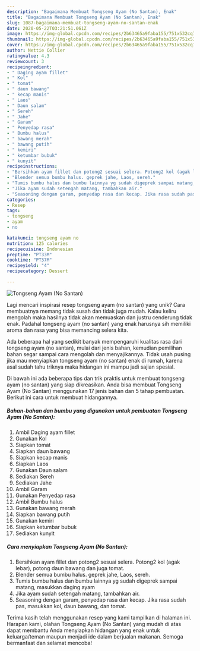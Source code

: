 ```yaml
---
description: "Bagaimana Membuat Tongseng Ayam (No Santan), Enak"
title: "Bagaimana Membuat Tongseng Ayam (No Santan), Enak"
slug: 1087-bagaimana-membuat-tongseng-ayam-no-santan-enak
date: 2020-05-22T03:21:51.061Z
image: https://img-global.cpcdn.com/recipes/2b63465a9faba155/751x532cq70/tongseng-ayam-no-santan-foto-resep-utama.jpg
thumbnail: https://img-global.cpcdn.com/recipes/2b63465a9faba155/751x532cq70/tongseng-ayam-no-santan-foto-resep-utama.jpg
cover: https://img-global.cpcdn.com/recipes/2b63465a9faba155/751x532cq70/tongseng-ayam-no-santan-foto-resep-utama.jpg
author: Nettie Collier
ratingvalue: 4.3
reviewcount: 3
recipeingredient:
- " Daging ayam fillet"
- " Kol"
- " tomat"
- " daun bawang"
- " kecap manis"
- " Laos"
- " Daun salam"
- " Sereh"
- " Jahe"
- " Garam"
- " Penyedap rasa"
- " Bumbu halus"
- " bawang merah"
- " bawang putih"
- " kemiri"
- " ketumbar bubuk"
- " kunyit"
recipeinstructions:
- "Bersihkan ayam fillet dan potong2 sesuai selera. Potong2 kol (agak lebar), potong daun bawang dan juga tomat."
- "Blender semua bumbu halus. geprek jahe, Laos, sereh."
- "Tumis bumbu halus dan bumbu lainnya yg sudah digeprek sampai matang, masukkan daging ayam"
- "Jika ayam sudah setengah matang, tambahkan air."
- "Seasoning dengan garam, penyedap rasa dan kecap. Jika rasa sudah pas, masukkan kol, daun bawang, dan tomat."
categories:
- Resep
tags:
- tongseng
- ayam
- no

katakunci: tongseng ayam no 
nutrition: 125 calories
recipecuisine: Indonesian
preptime: "PT33M"
cooktime: "PT37M"
recipeyield: "4"
recipecategory: Dessert

---
```



![Tongseng Ayam (No Santan)](https://img-global.cpcdn.com/recipes/2b63465a9faba155/751x532cq70/tongseng-ayam-no-santan-foto-resep-utama.jpg)

Lagi mencari inspirasi resep tongseng ayam (no santan) yang unik? Cara membuatnya memang tidak susah dan tidak juga mudah. Kalau keliru mengolah maka hasilnya tidak akan memuaskan dan justru cenderung tidak enak. Padahal tongseng ayam (no santan) yang enak harusnya sih memiliki aroma dan rasa yang bisa memancing selera kita.



Ada beberapa hal yang sedikit banyak mempengaruhi kualitas rasa dari tongseng ayam (no santan), mulai dari jenis bahan, kemudian pemilihan bahan segar sampai cara mengolah dan menyajikannya. Tidak usah pusing jika mau menyiapkan tongseng ayam (no santan) enak di rumah, karena asal sudah tahu triknya maka hidangan ini mampu jadi sajian spesial.


Di bawah ini ada beberapa tips dan trik praktis untuk membuat tongseng ayam (no santan) yang siap dikreasikan. Anda bisa membuat Tongseng Ayam (No Santan) menggunakan 17 jenis bahan dan 5 tahap pembuatan. Berikut ini cara untuk membuat hidangannya.

<!--inarticleads1-->

##### Bahan-bahan dan bumbu yang digunakan untuk pembuatan Tongseng Ayam (No Santan):

1. Ambil  Daging ayam fillet
1. Gunakan  Kol
1. Siapkan  tomat
1. Siapkan  daun bawang
1. Siapkan  kecap manis
1. Siapkan  Laos
1. Gunakan  Daun salam
1. Sediakan  Sereh
1. Sediakan  Jahe
1. Ambil  Garam
1. Gunakan  Penyedap rasa
1. Ambil  Bumbu halus
1. Gunakan  bawang merah
1. Siapkan  bawang putih
1. Gunakan  kemiri
1. Siapkan  ketumbar bubuk
1. Sediakan  kunyit




<!--inarticleads2-->

##### Cara menyiapkan Tongseng Ayam (No Santan):

1. Bersihkan ayam fillet dan potong2 sesuai selera. Potong2 kol (agak lebar), potong daun bawang dan juga tomat.
1. Blender semua bumbu halus. geprek jahe, Laos, sereh.
1. Tumis bumbu halus dan bumbu lainnya yg sudah digeprek sampai matang, masukkan daging ayam
1. Jika ayam sudah setengah matang, tambahkan air.
1. Seasoning dengan garam, penyedap rasa dan kecap. Jika rasa sudah pas, masukkan kol, daun bawang, dan tomat.




Terima kasih telah menggunakan resep yang kami tampilkan di halaman ini. Harapan kami, olahan Tongseng Ayam (No Santan) yang mudah di atas dapat membantu Anda menyiapkan hidangan yang enak untuk keluarga/teman maupun menjadi ide dalam berjualan makanan. Semoga bermanfaat dan selamat mencoba!
